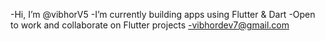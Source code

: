 -Hi, I’m @vibhorV5
-I’m currently building apps using Flutter & Dart
-Open to work and collaborate on Flutter projects 
-vibhordev7@gmail.com

<!---
vibhorV5/vibhorV5 is a ✨ special ✨ repository because its `README.md` (this file) appears on your GitHub profile.
You can click the Preview link to take a look at your changes.
--->
